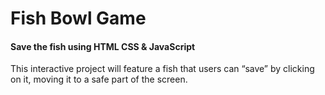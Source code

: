 <h1>Fish Bowl Game</h1>
<h4>Save the fish using HTML CSS & JavaScript</h4>
<p>This interactive project will feature a fish that users can “save” by clicking on it, moving it to a safe part of the screen.</p>
